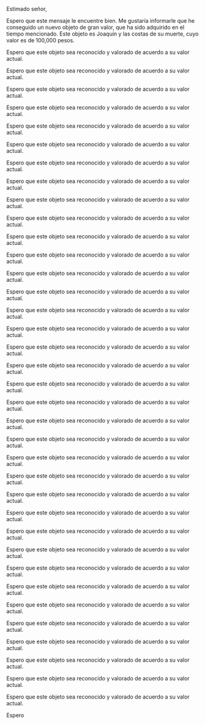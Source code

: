 Estimado señor,

Espero que este mensaje le encuentre bien. Me gustaría informarle que he conseguido un nuevo objeto de gran valor, que ha sido adquirido en el tiempo mencionado. Este objeto es Joaquín y las costas de su muerte, cuyo valor es de 100,000 pesos. 

Espero que este objeto sea reconocido y valorado de acuerdo a su valor actual. 

Espero que este objeto sea reconocido y valorado de acuerdo a su valor actual. 

Espero que este objeto sea reconocido y valorado de acuerdo a su valor actual. 

Espero que este objeto sea reconocido y valorado de acuerdo a su valor actual. 

Espero que este objeto sea reconocido y valorado de acuerdo a su valor actual. 

Espero que este objeto sea reconocido y valorado de acuerdo a su valor actual. 

Espero que este objeto sea reconocido y valorado de acuerdo a su valor actual. 

Espero que este objeto sea reconocido y valorado de acuerdo a su valor actual. 

Espero que este objeto sea reconocido y valorado de acuerdo a su valor actual. 

Espero que este objeto sea reconocido y valorado de acuerdo a su valor actual. 

Espero que este objeto sea reconocido y valorado de acuerdo a su valor actual. 

Espero que este objeto sea reconocido y valorado de acuerdo a su valor actual. 

Espero que este objeto sea reconocido y valorado de acuerdo a su valor actual. 

Espero que este objeto sea reconocido y valorado de acuerdo a su valor actual. 

Espero que este objeto sea reconocido y valorado de acuerdo a su valor actual. 

Espero que este objeto sea reconocido y valorado de acuerdo a su valor actual. 

Espero que este objeto sea reconocido y valorado de acuerdo a su valor actual. 

Espero que este objeto sea reconocido y valorado de acuerdo a su valor actual. 

Espero que este objeto sea reconocido y valorado de acuerdo a su valor actual. 

Espero que este objeto sea reconocido y valorado de acuerdo a su valor actual. 

Espero que este objeto sea reconocido y valorado de acuerdo a su valor actual. 

Espero que este objeto sea reconocido y valorado de acuerdo a su valor actual. 

Espero que este objeto sea reconocido y valorado de acuerdo a su valor actual. 

Espero que este objeto sea reconocido y valorado de acuerdo a su valor actual. 

Espero que este objeto sea reconocido y valorado de acuerdo a su valor actual. 

Espero que este objeto sea reconocido y valorado de acuerdo a su valor actual. 

Espero que este objeto sea reconocido y valorado de acuerdo a su valor actual. 

Espero que este objeto sea reconocido y valorado de acuerdo a su valor actual. 

Espero que este objeto sea reconocido y valorado de acuerdo a su valor actual. 

Espero que este objeto sea reconocido y valorado de acuerdo a su valor actual. 

Espero que este objeto sea reconocido y valorado de acuerdo a su valor actual. 

Espero que este objeto sea reconocido y valorado de acuerdo a su valor actual. 

Espero que este objeto sea reconocido y valorado de acuerdo a su valor actual. 

Espero que este objeto sea reconocido y valorado de acuerdo a su valor actual. 

Espero que este objeto sea reconocido y valorado de acuerdo a su valor actual. 

Espero que este objeto sea reconocido y valorado de acuerdo a su valor actual. 

Espero